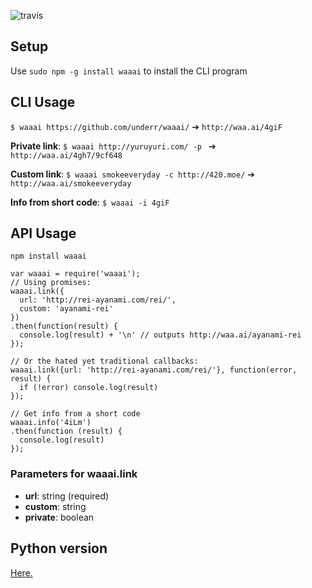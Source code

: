![travis](https://travis-ci.org/underr/waaai.svg?branch=master)

## Setup

Use `sudo npm -g install waaai` to install the CLI program

## CLI Usage

`$ waaai https://github.com/underr/waaai/`  ➔  `http://waa.ai/4giF`

**Private link**: `$ waaai http://yuruyuri.com/ -p ` ➔   `http://waa.ai/4gh7/9cf648`

**Custom link**: `$ waaai smokeeveryday -c http://420.moe/` ➔  `http://waa.ai/smokeeveryday`

**Info from short code**: `$ waaai -i 4giF`

## API Usage

`npm install waaai`

```
var waaai = require('waaai');
// Using promises:
waaai.link({
  url: 'http://rei-ayanami.com/rei/',
  custom: 'ayanami-rei'
})
.then(function(result) {
  console.log(result) + '\n' // outputs http://waa.ai/ayanami-rei
});

// Or the hated yet traditional callbacks:
waaai.link({url: 'http://rei-ayanami.com/rei/'}, function(error, result) {
  if (!error) console.log(result)
});

// Get info from a short code
waaai.info('4iLm')
.then(function (result) {
  console.log(result)
});
```

### Parameters for waaai.link

* **url**: string (required)
* **custom**: string
* **private**: boolean

## Python version

[Here.](https://gist.github.com/underr/1e0730b38202b63b40e9)
